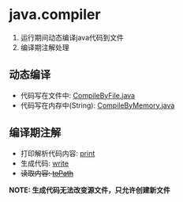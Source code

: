# java.compiler
1. 运行期间动态编译java代码到文件
2. 编译期注解处理

## 动态编译
- 代码写在文件中: [CompileByFile.java](CompileByFile.java)
- 代码写在内存中(String): [CompileByMemory.java](CompileByMemory.java)

## 编译期注解
- 打印解析代码内容: [print](processor/print)
- 生成代码: [write](processor/write)
- ~~读取内容: [toPath](processor/toPath)~~

**NOTE: 生成代码无法改变源文件，只允许创建新文件**